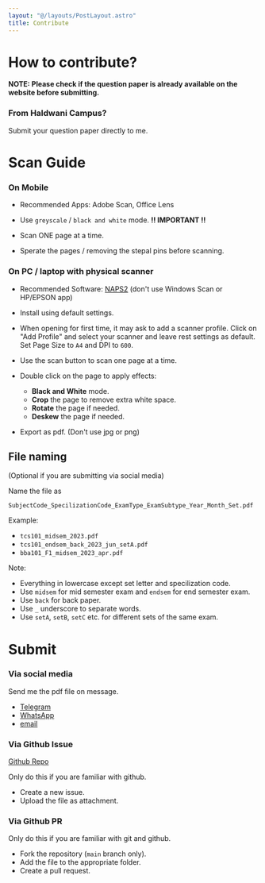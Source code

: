 ```yaml
---
layout: "@/layouts/PostLayout.astro"
title: Contribute
---
```


# How to contribute?

**NOTE: Please check if the question paper is already available on the website
before submitting.**

### From Haldwani Campus?

Submit your question paper directly to me.

# Scan Guide

### On Mobile

- Recommended Apps: Adobe Scan, Office Lens

- Use `greyscale` / `black and white` mode. **!! IMPORTANT !!**

- Scan ONE page at a time.

- Sperate the pages / removing the stepal pins before scanning.

### On PC / laptop with physical scanner

- Recommended Software: [NAPS2](https://www.naps2.com/) (don't use Windows Scan
  or HP/EPSON app)

- Install using default settings.

- When opening for first time, it may ask to add a scanner profile. Click on
  "Add Profile" and select your scanner and leave rest settings as default. Set
  Page Size to `A4` and DPI to `600`.

- Use the scan button to scan one page at a time.

- Double click on the page to apply effects:

  - **Black and White** mode.
  - **Crop** the page to remove extra white space.
  - **Rotate** the page if needed.
  - **Deskew** the page if needed.

- Export as pdf. (Don't use jpg or png)

## File naming

(Optional if you are submitting via social media)

Name the file as

`SubjectCode_SpecilizationCode_ExamType_ExamSubtype_Year_Month_Set.pdf`

Example:

- `tcs101_midsem_2023.pdf`
- `tcs101_endsem_back_2023_jun_setA.pdf`
- `bba101_F1_midsem_2023_apr.pdf`

Note:

- Everything in lowercase except set letter and specilization code.
- Use `midsem` for mid semester exam and `endsem` for end semester exam.
- Use `back` for back paper.
- Use `_` underscore to separate words.
- Use `setA`, `setB`, `setC` etc. for different sets of the same exam.

# Submit

### Via social media

Send me the pdf file on message.

- [Telegram](https://t.me/mglsj)
- [WhatsApp](https://wa.me/9412130016)
- [email](mailto:lakshyajeetjalal@duck.com)

### Via Github Issue

[Github Repo](https://github.com/gehuhaldwani/pyqs)

Only do this if you are familiar with github.

- Create a new issue.
- Upload the file as attachment.

### Via Github PR

Only do this if you are familiar with git and github.

- Fork the repository (`main` branch only).
- Add the file to the appropriate folder.
- Create a pull request.

